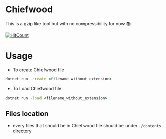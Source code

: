 # Chiefwood
  This is a gzip like tool but with no compressibility for now 📚

  [![HitCount](https://hits.dwyl.com/pradosh-arduino/Chiefwood.svg?style=flat-square&show=unique)](http://hits.dwyl.com/pradosh-arduino/Chiefwood)

# Usage
  - To create Chiefwood file
  ```cmd
  dotnet run -create <filename_without_extension>
  ```
  - To Load Chiefwood file
  ```cmd
  dotnet run -load <filename_without_extension>
  ```

## Files location
  - every files that should be in Chiefwood file should be under `./contents` directory